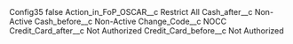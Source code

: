 <?xml version="1.0" encoding="UTF-8"?>
<CustomMetadata xmlns="http://soap.sforce.com/2006/04/metadata" xmlns:xsi="http://www.w3.org/2001/XMLSchema-instance" xmlns:xsd="http://www.w3.org/2001/XMLSchema">
    <label>Config35</label>
    <protected>false</protected>
    <values>
        <field>Action_in_FoP_OSCAR__c</field>
        <value xsi:type="xsd:string">Restrict All</value>
    </values>
    <values>
        <field>Cash_after__c</field>
        <value xsi:type="xsd:string">Non-Active</value>
    </values>
    <values>
        <field>Cash_before__c</field>
        <value xsi:type="xsd:string">Non-Active</value>
    </values>
    <values>
        <field>Change_Code__c</field>
        <value xsi:type="xsd:string">NOCC</value>
    </values>
    <values>
        <field>Credit_Card_after__c</field>
        <value xsi:type="xsd:string">Not Authorized</value>
    </values>
    <values>
        <field>Credit_Card_before__c</field>
        <value xsi:type="xsd:string">Not Authorized</value>
    </values>
</CustomMetadata>
